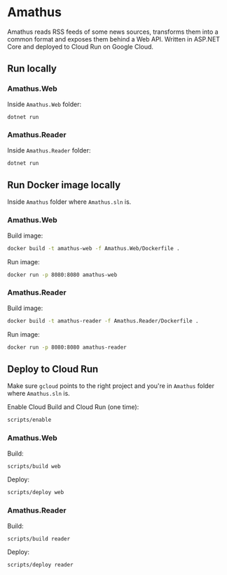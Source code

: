 # Amathus

Amathus reads RSS feeds of some news sources, transforms them into a common format and exposes them behind a Web API. Written in ASP.NET Core and deployed to Cloud Run on Google Cloud.

## Run locally

### Amathus.Web

Inside `Amathus.Web` folder:

```bash
dotnet run
```

### Amathus.Reader

Inside `Amathus.Reader` folder:

```bash
dotnet run
```

## Run Docker image locally

Inside `Amathus` folder where `Amathus.sln` is.

### Amathus.Web

Build image:

```bash
docker build -t amathus-web -f Amathus.Web/Dockerfile .
```

Run image:

```bash
docker run -p 8080:8080 amathus-web
```

### Amathus.Reader

Build image:

```bash
docker build -t amathus-reader -f Amathus.Reader/Dockerfile .
```

Run image:

```bash
docker run -p 8080:8080 amathus-reader
```

## Deploy to Cloud Run

Make sure `gcloud` points to the right project and you're in `Amathus` folder where `Amathus.sln` is.

Enable Cloud Build and Cloud Run (one time):

```bash
scripts/enable
```

### Amathus.Web

Build:

```bash
scripts/build web
```

Deploy:

```bash
scripts/deploy web
```

### Amathus.Reader

Build:

```bash
scripts/build reader
```

Deploy:

```bash
scripts/deploy reader
```